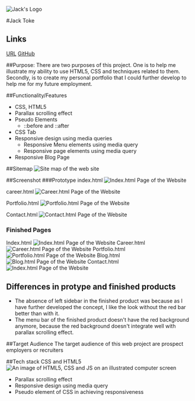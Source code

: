 ![Jack's Logo](./images/jack-logo-eis-red-black.png "Jack Toke's logo")

#Jack Toke
## Links
[URL](https://jackptoke.netlify.com)
[GitHub](https://github.com/jackptoke/portfolio)

##Purpose:
There are two purposes of this project.  One is to help me illustrate my ability to use HTML5, CSS and techniques related to them.  Secondly, is to create my personal portfolio that I could further develop to help me for my future employment.

##Functionality/Features
 - CSS, HTML5
 - Parallax scrolling effect
 - Pseudo Elements
    - ::before and ::after
 - CSS Tab
 - Responsive design using media queries
    - Responsive Menu elements using media query
    - Responsive page elements using media query
 - Responsive Blog Page

##Sitemap
![Site map of the web site](./images/sitemap.png)

##Screenshot
###Prototype
index.html
![Index.html Page of the Website](./images/protype-index.png)

career.html
![Career.html Page of the Website](./images/protype-career.png)

Portfolio.html
![Portfolio.html Page of the Website](./images/protype-career.png)

Contact.html
![Contact.html Page of the Website](./images/protype-contact.png)

### Finished Pages
Index.html
![Index.html Page of the Website](./images/index.png)
Career.html
![Career.html Page of the Website](./images/career.png)
Portfolio.html
![Portfolio.html Page of the Website](./images/portfolio.png)
Blog.html
![Blog.html Page of the Website](./images/blog.png)
Contact.html
![Index.html Page of the Website](./images/contact.png)

## Differences in protype and finished products
- The absence of left sidebar in the finished product was because as I have further developed the concept, I like the look without the red bar better than with it.
- The menu bar of the finished product doesn't have the red background anymore, because the red background doesn't integrate well with parallax scrolling effect.

##Target Audience
The target audience of this web project are prospect employers or recruiters

##Tech stack
CSS and HTML5
![An image of HTML5, CSS and JS on an illustrated computer screen](./images/html-css-js.jpg)
 - Parallax scrolling effect
 - Responsive design using media query
 - Pseudo element of CSS in achieving responsiveness


